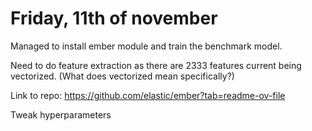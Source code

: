 # Friday, 11th of november

Managed to install ember module and train the benchmark model.

Need to do feature extraction as there are 2333 features current being vectorized. (What does vectorized mean specifically?)

Link to repo: https://github.com/elastic/ember?tab=readme-ov-file

Tweak hyperparameters
